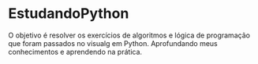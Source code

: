 # EstudandoPython

O objetivo é resolver os exercícios de algoritmos e lógica de programação que foram passados no visualg em Python. Aprofundando meus conhecimentos e aprendendo na prática.  
